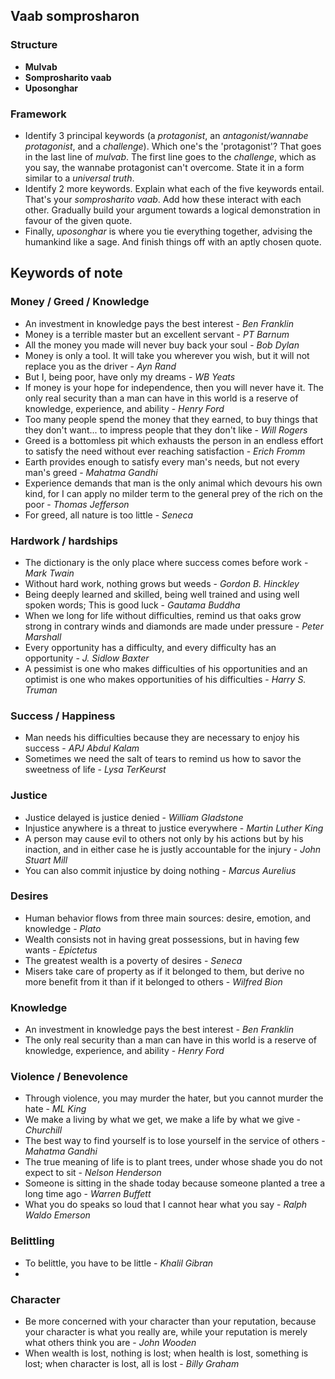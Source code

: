 ## Vaab somprosharon

### Structure
- **Mulvab**
- **Somprosharito vaab**
- **Uposonghar**
 
### Framework
- Identify 3 principal keywords (a *protagonist*, an *antagonist/wannabe protagonist*, and a *challenge*). Which one's the 'protagonist'? That goes in the last line of *mulvab*. The first line goes to the *challenge*, which as you say, the wannabe protagonist can't overcome. State it in a form similar to a *universal truth*.
- Identify 2 more keywords. Explain what each of the five keywords entail. That's your *somprosharito vaab*. Add how these interact with each other. Gradually build your argument towards a logical demonstration in favour of the given quote.
- Finally, *uposonghar* is where you tie everything together, advising the humankind like a sage. And finish things off with an aptly chosen quote.

## Keywords of note

### Money / Greed / Knowledge 
- An investment in knowledge pays the best interest - *Ben Franklin*
- Money is a terrible master but an excellent servant - *PT Barnum*
- All the money you made will never buy back your soul - *Bob Dylan*
- Money is only a tool. It will take you wherever you wish, but it will not replace you as the driver - *Ayn Rand*
- But I, being poor, have only my dreams - *WB Yeats*
- If money is your hope for independence, then you will never have it. The only real security than a man can have in this world is a reserve of knowledge, experience, and ability - *Henry Ford*
- Too many people spend the money that they earned, to buy things that they don't want... to impress people that they don't like - *Will Rogers*
- Greed is a bottomless pit which exhausts the person in an endless effort to satisfy the need without ever reaching satisfaction - *Erich Fromm*
- Earth provides enough to satisfy every man's needs, but not every man's greed - *Mahatma Gandhi*
- Experience demands that man is the only animal which devours his own kind, for I can apply no milder term to the general prey of the rich on the poor - *Thomas Jefferson*
- For greed, all nature is too little - *Seneca*


### Hardwork / hardships
- The dictionary is the only place where success comes before work - *Mark Twain*
- Without hard work, nothing grows but weeds - *Gordon B. Hinckley*
- Being deeply learned and skilled, being well trained and using well spoken words; This is good luck - *Gautama Buddha*
- When we long for life without difficulties, remind us that oaks grow strong in contrary winds and diamonds are made under pressure - *Peter Marshall*
- Every opportunity has a difficulty, and every difficulty has an opportunity - *J. Sidlow Baxter*
- A pessimist is one who makes difficulties of his opportunities and an optimist is one who makes opportunities of his difficulties - *Harry S. Truman*


### Success / Happiness
- Man needs his difficulties because they are necessary to enjoy his success - *APJ Abdul Kalam*
- Sometimes we need the salt of tears to remind us how to savor the sweetness of life - *Lysa TerKeurst*

### Justice
- Justice delayed is justice denied - *William Gladstone*
- Injustice anywhere is a threat to justice everywhere - *Martin Luther King*
- A person may cause evil to others not only by his actions but by his inaction, and in either case he is justly accountable for the injury - *John Stuart Mill*
- You can also commit injustice by doing nothing - *Marcus Aurelius*

### Desires
- Human behavior flows from three main sources: desire, emotion, and knowledge - *Plato*
- Wealth consists not in having great possessions, but in having few wants - *Epictetus*
- The greatest wealth is a poverty of desires - *Seneca*
- Misers take care of property as if it belonged to them, but derive no more benefit from it than if it belonged to others - *Wilfred Bion*


### Knowledge
- An investment in knowledge pays the best interest - *Ben Franklin*
- The only real security than a man can have in this world is a reserve of knowledge, experience, and ability - *Henry Ford*


### Violence / Benevolence
- Through violence, you may murder the hater, but you cannot murder the hate - *ML King*
- We make a living by what we get, we make a life by what we give - *Churchill*
- The best way to find yourself is to lose yourself in the service of others - *Mahatma Gandhi*
- The true meaning of life is to plant trees, under whose shade you do not expect to sit - *Nelson Henderson*
- Someone is sitting in the shade today because someone planted a tree a long time ago - *Warren Buffett*
- What you do speaks so loud that I cannot hear what you say - *Ralph Waldo Emerson*


### Belittling
- To belittle, you have to be little - *Khalil Gibran*
- 

### Character
- Be more concerned with your character than your reputation, because your character is what you really are, while your reputation is merely what others think you are - *John Wooden*
- When wealth is lost, nothing is lost; when health is lost, something is lost; when character is lost, all is lost - *Billy Graham*
